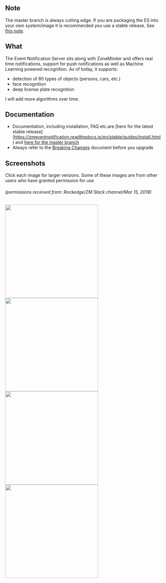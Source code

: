 
Note
-----
The master branch is always cutting edge. If you are packaging the ES into your own system/image it is recommended you use a stable release. See [this note](https://zmeventnotification.readthedocs.io/en/latest/guides/install.html#installation-of-the-event-server-es).


What
----
The Event Notification Server sits along with ZoneMinder and offers real time notifications, support for push notifications as well as Machine Learning powered recognition.
As of today, it supports:
* detection of 80 types of objects (persons, cars, etc.) 
* face recognition
* deep license plate recognition

I will add more algorithms over time.

Documentation
-------------
- Documentation, including installation, FAQ etc.are [here for the latest stable release] (https://zmeventnotification.readthedocs.io/en/stable/guides/install.html) and [here for the master branch](https://zmeventnotification.readthedocs.io/en/latest/guides/index.html)
- Always refer to the [Breaking Changes](https://zmeventnotification.readthedocs.io/en/latest/guides/breaking.html) document before you upgrade


Screenshots
------------

Click each image for larger versions. Some of these images are from other users who have granted permission for use
###### (permissions received from: Rockedge/ZM Slack channel/Mar 15, 2019)

<img src="https://github.com/pliablepixels/zmeventnotification/blob/master/screenshots/person_face.jpg" width="300px" /> <img src="https://github.com/pliablepixels/zmeventnotification/blob/master/screenshots/delivery.jpg" width="300px" /> <img src="https://github.com/pliablepixels/zmeventnotification/blob/master/screenshots/car.jpg" width="300px" /> <img src="https://github.com/pliablepixels/zmeventnotification/blob/master/screenshots/alpr.jpg" width="300px" />
